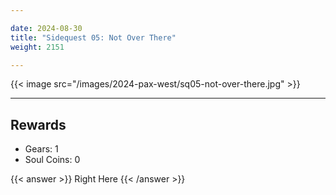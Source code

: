 ```yaml
---

date: 2024-08-30
title: "Sidequest 05: Not Over There"
weight: 2151

---
```


{{< image src="/images/2024-pax-west/sq05-not-over-there.jpg" >}}

---

## Rewards

- Gears: 1
- Soul Coins: 0

{{< answer >}} Right Here {{< /answer >}}

